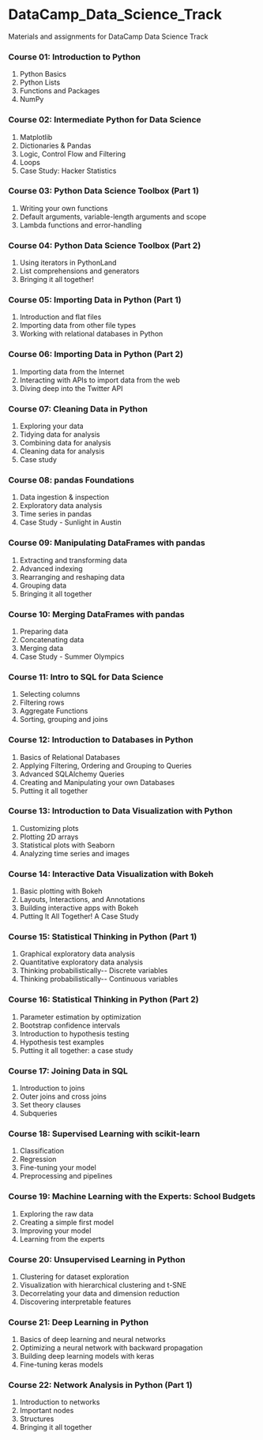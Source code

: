 # DataCamp_Data_Science_Track 
Materials and assignments for DataCamp Data Science Track

### Course 01: Introduction to Python
1. Python Basics
2. Python Lists
3. Functions and Packages
4. NumPy

### Course 02: Intermediate Python for Data Science
1. Matplotlib
2. Dictionaries & Pandas
3. Logic, Control Flow and Filtering
4. Loops
5. Case Study: Hacker Statistics

### Course 03: Python Data Science Toolbox (Part 1)
1. Writing your own functions
2. Default arguments, variable-length arguments and scope
3. Lambda functions and error-handling

### Course 04: Python Data Science Toolbox (Part 2)
1. Using iterators in PythonLand
2. List comprehensions and generators
3. Bringing it all together!

### Course 05: Importing Data in Python (Part 1)
1. Introduction and flat files
2. Importing data from other file types
3. Working with relational databases in Python

### Course 06: Importing Data in Python (Part 2)
1. Importing data from the Internet
2. Interacting with APIs to import data from the web
3. Diving deep into the Twitter API

### Course 07: Cleaning Data in Python
1. Exploring your data
2. Tidying data for analysis
3. Combining data for analysis
4. Cleaning data for analysis
5. Case study

### Course 08: pandas Foundations
1. Data ingestion & inspection
2. Exploratory data analysis
3. Time series in pandas
4. Case Study - Sunlight in Austin

### Course 09: Manipulating DataFrames with pandas
1. Extracting and transforming data
2. Advanced indexing
3. Rearranging and reshaping data
4. Grouping data
5. Bringing it all together

### Course 10: Merging DataFrames with pandas
1. Preparing data
2. Concatenating data
3. Merging data
4. Case Study - Summer Olympics

### Course 11: Intro to SQL for Data Science
1. Selecting columns
2. Filtering rows
3. Aggregate Functions
4. Sorting, grouping and joins

### Course 12: Introduction to Databases in Python
1. Basics of Relational Databases
2. Applying Filtering, Ordering and Grouping to Queries
3. Advanced SQLAlchemy Queries
4. Creating and Manipulating your own Databases
5. Putting it all together

### Course 13: Introduction to Data Visualization with Python
1. Customizing plots
2. Plotting 2D arrays
3. Statistical plots with Seaborn
4. Analyzing time series and images

### Course 14: Interactive Data Visualization with Bokeh
1. Basic plotting with Bokeh
2. Layouts, Interactions, and Annotations
3. Building interactive apps with Bokeh
4. Putting It All Together! A Case Study

### Course 15: Statistical Thinking in Python (Part 1)
1. Graphical exploratory data analysis
2. Quantitative exploratory data analysis
3. Thinking probabilistically-- Discrete variables
4. Thinking probabilistically-- Continuous variables

### Course 16: Statistical Thinking in Python (Part 2)
1. Parameter estimation by optimization
2. Bootstrap confidence intervals
3. Introduction to hypothesis testing
4. Hypothesis test examples
5. Putting it all together: a case study

### Course 17: Joining Data in SQL
1. Introduction to joins
2. Outer joins and cross joins
3. Set theory clauses
4. Subqueries

### Course 18: Supervised Learning with scikit-learn
1. Classification
2. Regression
3. Fine-tuning your model
4. Preprocessing and pipelines

### Course 19: Machine Learning with the Experts: School Budgets
1. Exploring the raw data
2. Creating a simple first model
3. Improving your model
4. Learning from the experts

### Course 20: Unsupervised Learning in Python
1. Clustering for dataset exploration
2. Visualization with hierarchical clustering and t-SNE
3. Decorrelating your data and dimension reduction
4. Discovering interpretable features

### Course 21: Deep Learning in Python
1. Basics of deep learning and neural networks
2. Optimizing a neural network with backward propagation
3. Building deep learning models with keras
4. Fine-tuning keras models

### Course 22: Network Analysis in Python (Part 1)
1. Introduction to networks
2. Important nodes
3. Structures
4. Bringing it all together


